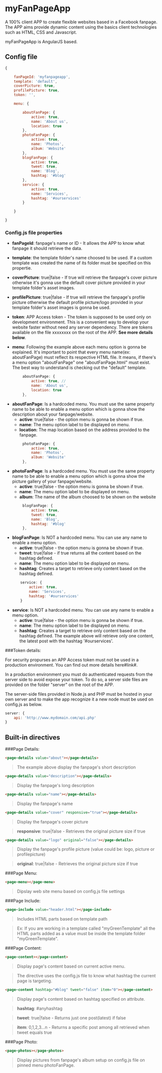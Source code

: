 # myFanPageApp
A 100% client APP to create flexible websites based in a Facebook fanpage. The APP aims provide dynamic content using the basics client technologies such as HTML, CSS and Javascript.

myFanPageApp is AngularJS based.

## Config file
```javascript
{

	fanPageId: 'myfanpageapp',
	template: 'default',
	coverPicture: true,
	profilePicture: true,
	token: '',

	menu: {

		aboutFanPage: {
			active: true,
			name: 'About us',
			location: true
		},
		photoFanPage: {
			active: true,
			name: 'Photos',
			album: 'Website'
		},
		blogFanPage: {
			active: true,
			tweet: true,
			name: 'Blog',
			hashtag: '#blog'
		},
		service: {
			active: true,
			name: 'Services',
			hashtag: '#ourservices'
		}

	}

}
```

### Config.js file properties

 - **fanPageId**: fanpage's name or ID - It allows the APP to know what fanpage it should retrieve the data.

 - **template**: the template folder's name choosed to be used. If a custom template was created the name of its folder must be specified on this propertie.

 - **coverPicture**: true|false - If true will retrieve the fanpage's cover picture otherwise it's gonna use the default cover picture provided in your template folder's asset images.

 - **profilePicture**: true|false - If true will retrieve the fanpage's profile picture otherwise the default profile picture/logo provided in your template folder's asset images is gonna be used.

 - **token**: APP Access token - The token is supposed to be used only on development environment. This is a convenient way to develop your website faster without need any server dependency. There are tokens available on the file xxxxxxxx on the root of the APP. **See more details below**.

 - **menu**: Following the example above each menu option is gonna be explained. It's important to point that every menu name(ex: aboutFanPage) must reflect its respective HTML file. It means, if there's a menu option "aboutFanPage" one "aboutFanPage.html" must exist. The best way to understand is checking out the "default" template.

```javascript
		aboutFanPage: {
			active: true, // 
			name: 'About us',
			location: true
		},
```
* **aboutFanPage**: Is a hardcoded menu. You must use the same property name to be able to enable a menu option which is gonna show the description about your fanpage/website.
   * **active**: true|false - the option menu is gonna be shown if true.
   * **name**: The menu option label to be displayed on menu.
   * **location**: The map location based on the address provided to the fanpage.


```javascript
		photoFanPage: {
			active: true,
			name: 'Photos',
			album: 'Website'
		},
```
* **photoFanPage**: Is a hardcoded menu. You must use the same property name to be able to enable a menu option which is gonna show the picture gallery of your fanpage/website.
    * **active**: true|false - the option menu is gonna be shown if true.
    * **name**: The menu option label to be displayed on menu.
    * **album**: The name of the album choosed to be shown on the website

```javascript
		blogFanPage: {
			active: true,
			tweet: true,
			name: 'Blog',
			hashtag: '#blog'
		},
```
* **blogFanPage**: Is NOT a hardcoded menu. You can use any name to enable a menu option.
    * **active**: true|false - the option menu is gonna be shown if true.
    * **tweet**: true|false - if true returns all the content based on the hashtag defined.
    * **name**: The menu option label to be displayed on menu.
    * **hashtag**: Creates a target to retrieve only content based on the hashtag defined.

 ```javascript
		service: {
			active: true,
			name: 'Services',
			hashtag: '#ourservices'
		}
```
* **service**: Is NOT a hardcoded menu. You can use any name to enable a menu option.
    * **active**: true|false - the option menu is gonna be shown if true.
    * **name**: The menu option label to be displayed on menu.
    * **hashtag**: Creates a target to retrieve only content based on the hashtag defined. The example above will retrieve only one content, the latest post with the hashtag '#ourservices'.

###Token details:

For security propurses an APP Access token must not be used in a production environment. You can find out more details here#link#.

In a production environment you must do authenticated requests from the server side to avoid expose your token. To do so, a server side files are provided on the folder "server" on the root of the APP.

The server-side files provided in Node.js and PHP must be hosted in your own server and to make the app recognize it a new node must be used on config.js as below.

```javascript
server: {
	api: 'http://www.mydomain.com/api.php'
}
```

## Built-in directives

###Page Details:

```html
<page-details value="about"></page-details>
```
> The example above display the fanpage's short description

```html
<page-details value="description"></page-details>
```
> Display the fanpage's long description

```html
<page-details value="name"></page-details>
```
> Display the fanpage's name

```html
<page-details value="cover" responsive="true"></page-details>
```
> Display the fanpage's cover picture

> **responsive**: true|false - Retrieves the original picture size if true

```html
<page-details value="logo" original="false"></page-details>
```
> Display the fanpage's profile picture (value could be: logo, picture or profilepicture)

> **original**: true|false - Retrieves the original picture size if true

###Page Menu:

```html
<page-menu></page-menu>
```
> Dipslay web site menu based on config.js file settings


###Page Include:

```html
<page-include value="header.html"></page-include>
```
> Includes HTML parts based on template path

> Ex: If you are working in a template called "myGreenTemplate" all the HTML parts added as a value must be inside the template folder "myGreenTemplate".

###Page Content:

```html
<page-content></page-content>
```
> Display page's content based on current active menu.

> The directive uses the config.js file to know what hashtag the current page is targeting.

```html
<page-content hashtag="#blog" tweet="false" item="0"></page-content>
```
> Display page's content based on hashtag specified on attribute.

> **hashtag**: #anyhashtag

> **tweet**: true|false - Returns just one post(latest) if false
 
> **item**: 0,1,2,3...n - Returns a specific post among all retrieved when tweet equals true

###Page Photo:

```html
<page-photos></page-photos>
```
> Display pictures from fanpage's album setup on config.js file on pinned menu photoFanPage.